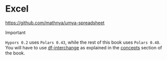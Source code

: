 # Excel

https://github.com/mathnya/umya-spreadsheet

> [!IMPORTANT]
> `Hypors 0.2` uses `Polars 0.43`, while the rest of this book uses `Polars 0.48`. You will have to use [df-interchange](https://github.com/EricFecteau/df-interchange) as explained in the [concepts](../1_start/concepts.md) section of the book.